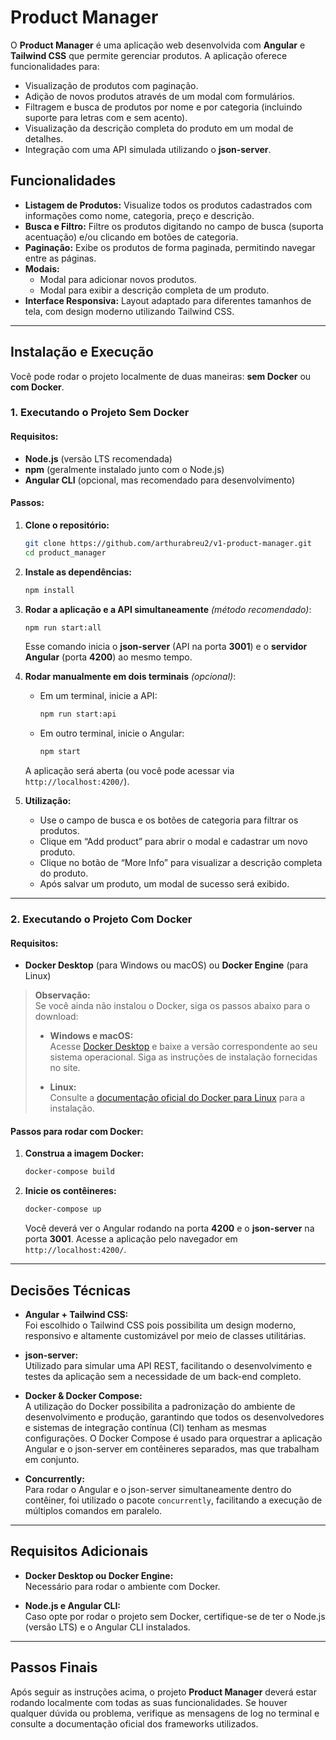 # Product Manager

O **Product Manager** é uma aplicação web desenvolvida com **Angular** e **Tailwind CSS** que permite gerenciar produtos. A aplicação oferece funcionalidades para:
- Visualização de produtos com paginação.
- Adição de novos produtos através de um modal com formulários.
- Filtragem e busca de produtos por nome e por categoria (incluindo suporte para letras com e sem acento).
- Visualização da descrição completa do produto em um modal de detalhes.
- Integração com uma API simulada utilizando o **json-server**.

## Funcionalidades

- **Listagem de Produtos:** Visualize todos os produtos cadastrados com informações como nome, categoria, preço e descrição.
- **Busca e Filtro:** Filtre os produtos digitando no campo de busca (suporta acentuação) e/ou clicando em botões de categoria.  
- **Paginação:** Exibe os produtos de forma paginada, permitindo navegar entre as páginas.
- **Modais:**
  - Modal para adicionar novos produtos.
  - Modal para exibir a descrição completa de um produto.
- **Interface Responsiva:** Layout adaptado para diferentes tamanhos de tela, com design moderno utilizando Tailwind CSS.

---


## Instalação e Execução

Você pode rodar o projeto localmente de duas maneiras: **sem Docker** ou **com Docker**.

### 1. Executando o Projeto Sem Docker

#### Requisitos:
- **Node.js** (versão LTS recomendada)
- **npm** (geralmente instalado junto com o Node.js)
- **Angular CLI** (opcional, mas recomendado para desenvolvimento)

#### Passos:
1. **Clone o repositório:**

   ```bash
   git clone https://github.com/arthurabreu2/v1-product-manager.git
   cd product_manager
   ```

2. **Instale as dependências:**

   ```bash
   npm install
   ```

3. **Rodar a aplicação e a API simultaneamente** *(método recomendado)*:

   ```bash
   npm run start:all
   ```

   Esse comando inicia o **json-server** (API na porta **3001**) e o **servidor Angular** (porta **4200**) ao mesmo tempo.

4. **Rodar manualmente em dois terminais** *(opcional)*:
   - Em um terminal, inicie a API:

     ```bash
     npm run start:api
     ```

   - Em outro terminal, inicie o Angular:

     ```bash
     npm start
     ```

   A aplicação será aberta (ou você pode acessar via `http://localhost:4200/`).

5. **Utilização:**
   - Use o campo de busca e os botões de categoria para filtrar os produtos.
   - Clique em “Add product” para abrir o modal e cadastrar um novo produto.
   - Clique no botão de “More Info” para visualizar a descrição completa do produto.
   - Após salvar um produto, um modal de sucesso será exibido.

---



### 2. Executando o Projeto Com Docker

#### Requisitos:
- **Docker Desktop** (para Windows ou macOS) ou **Docker Engine** (para Linux)

> **Observação:**  
> Se você ainda não instalou o Docker, siga os passos abaixo para o download:
>
> - **Windows e macOS:**  
>   Acesse [Docker Desktop](https://www.docker.com/products/docker-desktop) e baixe a versão correspondente ao seu sistema operacional. Siga as instruções de instalação fornecidas no site.
>
> - **Linux:**  
>   Consulte a [documentação oficial do Docker para Linux](https://docs.docker.com/engine/install/) para a instalação.

#### Passos para rodar com Docker:

1. **Construa a imagem Docker:**

   ```bash
   docker-compose build
   ```

2. **Inicie os contêineres:**

   ```bash
   docker-compose up
   ```

   Você deverá ver o Angular rodando na porta **4200** e o **json-server** na porta **3001**. Acesse a aplicação pelo navegador em `http://localhost:4200/`.

---

## Decisões Técnicas

- **Angular + Tailwind CSS:**  
  Foi escolhido o Tailwind CSS pois possibilita um design moderno, responsivo e altamente customizável por meio de classes utilitárias.

- **json-server:**  
  Utilizado para simular uma API REST, facilitando o desenvolvimento e testes da aplicação sem a necessidade de um back-end completo.

- **Docker & Docker Compose:**  
  A utilização do Docker possibilita a padronização do ambiente de desenvolvimento e produção, garantindo que todos os desenvolvedores e sistemas de integração contínua (CI) tenham as mesmas configurações. O Docker Compose é usado para orquestrar a aplicação Angular e o json-server em contêineres separados, mas que trabalham em conjunto.

- **Concurrently:**  
  Para rodar o Angular e o json-server simultaneamente dentro do contêiner, foi utilizado o pacote `concurrently`, facilitando a execução de múltiplos comandos em paralelo.

---

## Requisitos Adicionais

- **Docker Desktop ou Docker Engine:**  
  Necessário para rodar o ambiente com Docker.

- **Node.js e Angular CLI:**  
  Caso opte por rodar o projeto sem Docker, certifique-se de ter o Node.js (versão LTS) e o Angular CLI instalados.

---

## Passos Finais

Após seguir as instruções acima, o projeto **Product Manager** deverá estar rodando localmente com todas as suas funcionalidades. Se houver qualquer dúvida ou problema, verifique as mensagens de log no terminal e consulte a documentação oficial dos frameworks utilizados.

